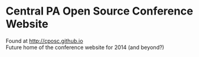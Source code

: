 Central PA Open Source Conference Website
===============
Found at http://cposc.github.io  
Future home of the conference website for 2014 (and beyond?)
